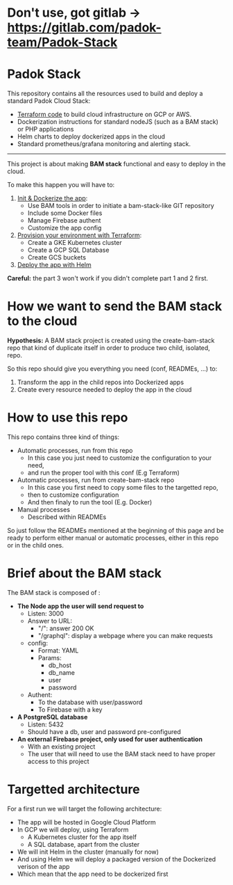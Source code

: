 # Don't use, got gitlab -> https://gitlab.com/padok-team/Padok-Stack
# Padok Stack

This repository contains all the resources used to build and deploy a standard Padok Cloud Stack:
* [Terraform code](./terraform/README.md) to build cloud infrastructure on GCP or AWS.
* Dockerization instructions for standard nodeJS (such as a BAM stack) or PHP applications
* Helm charts to deploy dockerized apps in the cloud
* Standard prometheus/grafana monitoring and alerting stack.


---

This project is about making **BAM stack** functional and easy to deploy in the cloud.

To make this happen you will have to:
 1. [Init & Dockerize the app](docker/README.md):
     - Use BAM tools in order to initiate a bam-stack-like GIT repository
     - Include some Docker files
     - Manage Firebase authent
     - Customize the app config
 2. [Provision your environment with Terraform](terraform/README.md):
     - Create a GKE Kubernetes cluster
     - Create a GCP SQL Database
     - Create GCS buckets
 3. [Deploy the app with Helm](kubernetes/README.md)

**Careful:** the part 3 won't work if you didn't complete part 1 and 2 first.

# How we want to send the BAM stack to the cloud

**Hypothesis:** A BAM stack project is created using the create-bam-stack repo that kind of duplicate itself in order to produce two child, isolated, repo.

So this repo should give you everything you need (conf, READMEs, ...) to:
 1. Transform the app in the child repos into Dockerized apps
 2. Create every resource needed to deploy the app in the cloud

# How to use this repo

This repo contains three kind of things:
 - Automatic processes, run from this repo
    - In this case you just need to customize the configuration to your need,
    - and run the proper tool with this conf (E.g Terraform)
 - Automatic processes, run from create-bam-stack repo
    - In this case you first need to copy some files to the targetted repo,
    - then to customize configuration
    - And then finaly to run the tool (E.g. Docker)
 - Manual processes
    - Described within READMEs

So just follow the READMEs mentioned at the beginning of this page and be ready to perform either manual or automatic processes, either in this repo or in the child ones.  

# Brief about the BAM stack

The BAM stack is composed of :
 - **The Node app the user will send request to**
    - Listen: 3000
    - Answer to URL:
       - "/": answer 200 OK
       - "/graphql": display a webpage where you can make requests
    - config:
       - Format: YAML
       - Params:
          - db_host
          - db_name
          - user
          - password
    - Authent:
       - To the database with user/password
       - To Firebase with a key
 - **A PostgreSQL database**
    - Listen: 5432
    - Should have a db, user and password pre-configured
 - **An external Firebase project, only used for user authentication**
    - With an existing project
    - The user that will need to use the BAM stack need to have proper access to this project

# Targetted architecture

For a first run we will target the following architecture:
 - The app will be hosted in Google Cloud Platform
 - In GCP we will deploy, using Terraform
    - A Kubernetes cluster for the app itself
    - A SQL database, apart from the cluster
 - We will init Helm in the cluster (manually for now)
 - And using Helm we will deploy a packaged version of the Dockerized verison of the app
 - Which mean that the app need to be dockerized first
